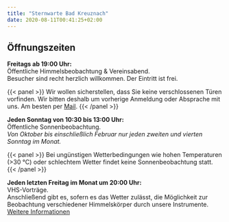 ```yaml
---
title: "Sternwarte Bad Kreuznach"
date: 2020-08-11T00:41:25+02:00
---
```


## Öffnungszeiten

**Freitags ab 19:00 Uhr:**  
Öffentliche Himmelsbeobachtung & Vereinsabend.  
 Besucher sind recht herzlich willkommen. Der Eintritt ist frei.

{{< panel >}}
Wir wollen sicherstellen, dass Sie keine verschlossenen Türen vorfinden. Wir bitten deshalb um vorherige Anmeldung oder Absprache mit uns. Am besten per [Mail](/kontakt).
{{< /panel >}}

**Jeden Sonntag von 10:30 bis 13:00 Uhr:**  
Öffentliche Sonnenbeobachtung.  
*Von Oktober bis einschließlich Februar nur jeden zweiten und vierten Sonntag im Monat.*

{{< panel >}}
Bei ungünstigen Wetterbedingungen wie hohen Temperaturen (>30 °C) oder schlechtem Wetter findet keine Sonnenbeobachtung statt.
{{< /panel >}}

**Jeden letzten Freitag im Monat um 20:00 Uhr:**  
VHS-Vorträge.  
Anschließend gibt es, sofern es das Wetter zulässt, die Möglichkeit zur Beobachtung verschiedener Himmelskörper durch unsere Instrumente.  
[Weitere Informationen](/vortraege)
